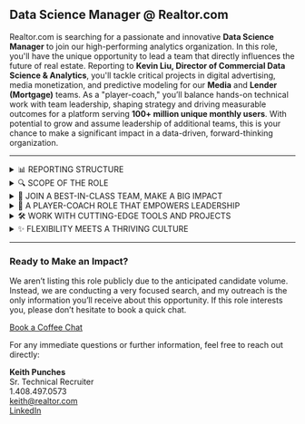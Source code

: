 ## Data Science Manager @ Realtor.com

Realtor.com is searching for a passionate and innovative **Data Science Manager** to join our high-performing analytics organization. In this role, you'll have the unique opportunity to lead a team that directly influences the future of real estate. Reporting to **Kevin Liu, Director of Commercial Data Science & Analytics**, you'll tackle critical projects in digital advertising, media monetization, and predictive modeling for our **Media** and **Lender (Mortgage)** teams. As a "player-coach," you’ll balance hands-on technical work with team leadership, shaping strategy and driving measurable outcomes for a platform serving **100+ million unique monthly users**. With potential to grow and assume leadership of additional teams, this is your chance to make a significant impact in a data-driven, forward-thinking organization.

---

<details>
  <summary>📊 REPORTING STRUCTURE</summary><br>

  
 Who You Report To:<br>


  ⮡ This role reports directly toKevin Liu, Director of Commercial Data Science & Analytics**, and operates within Realtor.com’sData Science & Analytics organization**, strategically aligned under theCFO**.  

 Why It Matters:


  ⮡ RDC aligns data science with financial strategy to drive high-impact decisions that optimize revenue and growth. With this structure, you’ll not only gain visibility but also work closely with stakeholders across marketing, product, and media teams to influence decisions at the highest level.
</details>

<details>
  <summary>🔍 SCOPE OF THE ROLE</summary><br>
  

 Initial Responsibilities:


  ⮡ Lead theMedia** andLender (Mortgage)** teams, focusing on optimizing media spend through predictive modeling, improving monetization strategies, and leveraging advanced experimentation techniques like multi-armed bandit models.  

 Potential for Growth:


  ⮡ If you perform exceptionally, you may have the opportunity to expand your scope to include theMarketing Data Science team**, working on exciting challenges like consumer segmentation, media mix modeling, and personalization at scale. RDC loves to grow talent, and this role has clear pathways for leadership development.
</details>

<details>
  <summary>🌟 JOIN A BEST-IN-CLASS TEAM, MAKE A BIG IMPACT</summary><br>
  

  ⮡ Be part of arespected and strategic analytics team** that directly drives decisions at Realtor.com. This isn’t a "data monkey" role—you’ll shape strategy and influence the future of a platform with100+ million unique monthly users**. 🌍
  ⮡ Your work will drive real results inengagement, revenue growth**, and innovation across sales, marketing, and product.High visibility, high impact**—you’ll see your contributions make a difference. 🚀
  ⮡ Collaborate with data science leaders across Realtor.com to bring innovative solutions to problems in digital advertising and customer experience.
</details>

<details>
  <summary>🤝 A PLAYER-COACH ROLE THAT EMPOWERS LEADERSHIP</summary><br>
  

  ⮡ Lead by example as a "player-coach." Mentor a talented team while staying hands-on with technical projects. 💻
  ⮡ You’ll manage high-caliber individual contributors like staff data scientists and analysts, while remaining deeply involved in key projects that matter.
  ⮡ Perfect for someone who lovesbalancing leadership with innovation**. Whether you’re mentoring team members or building new solutions, your role will be pivotal in RDC’s success. 🌱
</details>

<details>
  <summary>🛠️ WORK WITH CUTTING-EDGE TOOLS AND PROJECTS</summary><br>
  

  ⮡ Dive into exciting challenges likedynamic pricing, predictive modeling, media monetization**, and customer segmentation.  
  ⮡ Use state-of-the-art tools likeSnowflake, Python, and Tableau** and work with advanced methodologies likeBayesian A/B testing and multi-armed bandit models**. 🎯
  ⮡ Build scalable machine learning models that drive business value and establish MLOps pipelines for sustained model performance.
</details>

<details>
  <summary>✨ FLEXIBILITY MEETS A THRIVING CULTURE</summary><br>
  

  ⮡ Join a company with adata-driven culture** where your insights are valued and championed by executive leadership.  
  ⮡ Work in vibrant hubs likeAustin** orScottsdale**, with a hybrid setup that balances your career ambitions and personal life. ✨
  ⮡ Be part of a collaborative and innovative environment that values curiosity, teamwork, and high performance.
</details>

---

### Ready to Make an Impact?

We aren’t listing this role publicly due to the anticipated candidate volume. Instead, we are conducting a very focused search, and my outreach is the only information you’ll receive about this opportunity. If this role interests you, please don’t hesitate to book a quick chat.

[Book a Coffee Chat](https://calendly.com/keith-realtor-dot-com/ta-chat)

For any immediate questions or further information, feel free to reach out directly:

**Keith Punches**  
Sr. Technical Recruiter  
1.408.497.0573  
[keith@realtor.com](mailto:keith.punches.contractor@realtor.com)  
[LinkedIn](https://www.linkedin.com/in/keithpunches)  



